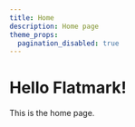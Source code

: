 ```yaml
---
title: Home
description: Home page
theme_props:
  pagination_disabled: true
---
```


# Hello Flatmark!

This is the home page.


